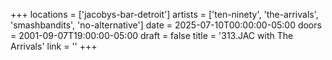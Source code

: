 +++
locations = ['jacobys-bar-detroit']
artists = ['ten-ninety', 'the-arrivals', 'smashbandits', 'no-alternative']
date = 2025-07-10T00:00:00-05:00
doors = 2001-09-07T19:00:00-05:00
draft = false
title = '313.JAC with The Arrivals'
link = ''
+++
